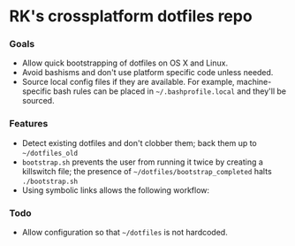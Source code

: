# RK's crossplatform dotfiles repo

### Goals
- Allow quick bootstrapping of dotfiles on OS X and Linux.
- Avoid bashisms and don't use platform specific code unless needed.
- Source local config files if they are available. For example, machine-specific bash rules can be placed in
  `~/.bashprofile.local` and they'll be sourced.

### Features
- Detect existing dotfiles and don't clobber them; back them up to `~/dotfiles_old`
- `bootstrap.sh` prevents the user from running it twice by creating a killswitch file; the presence of `~/dotfiles/bootstrap_completed` halts `./bootstrap.sh`
- Using symbolic links allows the following workflow:

### Todo
- Allow configuration so that `~/dotfiles` is not hardcoded.

